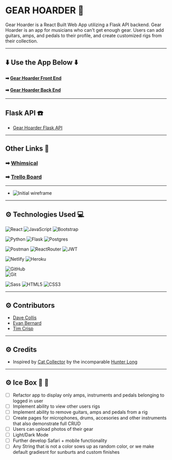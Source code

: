 # GEAR HOARDER :guitar: 

Gear Hoarder is a React Built Web App utilizing a Flask API backend. Gear Hoarder is an app for musicians who can't get enough gear. Users can add guitars, amps, and pedals to their profile, and create customized rigs from their collection. 

---

## :arrow_down: Use the App Below :arrow_down: 
#### ➡ [Gear Hoarder Front End](https://gear-hoarder.netlify.app/)
#### ➡ [Gear Hoarder Back End](https://gear-hoarder-api.herokuapp.com/)

---

## Flask API :telephone:
- [Gear Hoarder Flask API](https://github.com/dcollis92/gear-hoarder-back-end)

---

## Other Links :link:
### ➡ [Whimsical](https://whimsical.com/unit-4-RNSzGccTJmrn42B5dWCnd2)
### ➡ [Trello Board](https://trello.com/b/iHrAuCXM/unit-4-proposal)

---

- ![Initial wireframe](https://imgur.com/a/Ifr1BJ1)

---

## ⚙ Technologies Used :computer:

  ![React](https://img.shields.io/badge/-React-white?style=for-the-badge&logo=React&logoColor=blue)
  ![JavaScript](https://img.shields.io/badge/-JavaScript-white?style=for-the-badge&logo=javascript&logoColor=black)
  ![Bootstrap](https://img.shields.io/badge/-Bootstrap-white?style=for-the-badge&logo=bootstrap)

  ![Python](https://img.shields.io/badge/python-3670A0?style=for-the-badge&logo=python&logoColor=ffdd54)
  ![Flask](https://img.shields.io/badge/flask-%23000.svg?style=for-the-badge&logo=flask&logoColor=white)
  ![Postgres](https://img.shields.io/badge/postgres-%23316192.svg?style=for-the-badge&logo=postgresql&logoColor=white) 

  ![Postman](https://img.shields.io/badge/Postman-white?style=for-the-badge&logo=postman)
  ![ReactRouter](https://img.shields.io/badge/-React_Router-white?style=for-the-badge&for-the-badge&logo=react-router)
  ![JWT](https://img.shields.io/badge/JWT-black?style=for-the-badge&logo=JSON%20web%20tokens)

  ![Netlify](https://img.shields.io/badge/netlify-%23000000.svg?style=for-the-badge&logo=netlify&logoColor=#00C7B7)
  ![Heroku](https://img.shields.io/badge/-Heroku-white?style=for-the-badge&logo=heroku&logoColor=black)

  ![GitHub](https://img.shields.io/badge/-GitHub-white?style=for-the-badge&logo=github&logoColor=black)  
  ![Git](https://img.shields.io/badge/-Git-white?style=for-the-badge&logo=git)
  
  ![Sass](https://img.shields.io/badge/-Sass-white?style=for-the-badge&logo=Sass)
  ![HTML5](https://img.shields.io/badge/-HTML5-white?style=for-the-badge&logo=html5)
  ![CSS3](https://img.shields.io/badge/css3-%231572B6.svg?style=for-the-badge&logo=css3&logoColor=white)  
  
---

## ⚙ Contributors 

- [Dave Collis](https://github.com/dcollis92) 
- [Evan Bernard](https://github.com/provideforme) 
- [Tim Crisp](https://github.com/timcrisp94) 

---

## ⚙ Credits

- Inspired by [Cat Collector](https://github.com/whlong1/cat-collector-react) by the incomparable [Hunter Long](https://github.com/whlong1) 

---

## ⚙ Ice Box :icecream: :icecream:

- [ ] Refactor app to display only amps, instruments and pedals belonging to logged in user
- [ ] Implement ability to view other users rigs
- [ ] Implement ability to remove guitars, amps and pedals from a rig
- [ ] Create pages for microphones, drums, accesories and other instruments that also demonstrate full CRUD
- [ ] Users can upload photos of their gear
- [ ] Light/Dark Mode
- [ ] Further develop Safari + mobile functionality
- [ ] Any String that is not a color sows up as random color, or we make default gradiesnt for sunburts and custom finishes